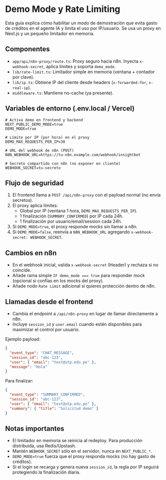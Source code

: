 # Demo Mode y Rate Limiting

Esta guía explica cómo habilitar un modo de demostración que evita gasto de créditos en el agente IA y limita el uso por IP/usuario. Se usa un proxy en Next.js y un pequeño limitador en memoria.

## Componentes
- `app/api/n8n-proxy/route.ts`: Proxy seguro hacia n8n. Inyecta `x-webhook-secret`, aplica límites y soporta `demo_mode`.
- `lib/rate-limit.ts`: Limitador simple en memoria (ventana + contador por clave).
- `lib/ip.ts`: Obtiene IP del cliente desde headers (`x-forwarded-for`, `x-real-ip`).
- `middleware.ts`: Mantiene no-cache (ya presente).

## Variables de entorno (.env.local / Vercel)
```
# Activa demo en frontend y backend
NEXT_PUBLIC_DEMO_MODE=true
DEMO_MODE=true

# Límite por IP (por hora) en el proxy
DEMO_MAX_REQUESTS_PER_IP=30

# URL del webhook de n8n (POST)
N8N_WEBHOOK_URL=https://tu-n8n.example.com/webhook/insightbot

# Secreto compartido con n8n (no exponer en cliente)
WEBHOOK_SECRET=tu-secreto
```

## Flujo de seguridad
1. El frontend llama a `POST /api/n8n-proxy` con el payload normal (no envía secretos).
2. El proxy aplica límites:
   - Global por IP (ventana 1 hora, `DEMO_MAX_REQUESTS_PER_IP`).
   - 1 finalización (`SUMMARY_CONFIRMED`) por IP cada 24h.
   - 1 finalización por usuario/email/session cada 24h.
3. Si `DEMO_MODE=true`, el proxy responde mocks sin llamar a n8n.
4. Si `DEMO_MODE=false`, reenvía a `N8N_WEBHOOK_URL` agregando `x-webhook-secret: WEBHOOK_SECRET`.

## Cambios en n8n
- En el webhook inicial, valida `x-webhook-secret` (Header) y rechaza si no coincide.
- Añade rama simple `IF demo_mode === true` para responder mock (opcional si confías en los mocks del proxy).
- Añade nodo `Rate Limit` adicional si quieres protección dentro de n8n.

## Llamadas desde el frontend
- Cambia el endpoint a `/api/n8n-proxy` en lugar de llamar directamente a n8n.
- Incluye `session_id` y `user.email` cuando estén disponibles para maximizar el control por usuario.

Ejemplo payload:
```json
{
  "event_type": "CHAT_MESSAGE",
  "session_id": "abc-123",
  "user": { "email": "test@utp.edu.pe" },
  "message": "Hola"
}
```

Para finalizar:
```json
{
  "event_type": "SUMMARY_CONFIRMED",
  "session_id": "abc-123",
  "user": { "email": "test@utp.edu.pe" },
  "summary": { "title": "Solicitud demo" }
}
```

## Notas importantes
- El limitador en memoria se reinicia al redeploy. Para producción distribuida, usa Redis/Upstash.
- Mantén `WEBHOOK_SECRET` sólo en el servidor; nunca en `NEXT_PUBLIC_*`.
- `DEMO_MODE=true` fuerza que el proxy responda mocks (no hay gasto de créditos).
- Si el login se recarga y genera nueva `session_id`, la regla por IP seguirá protegiendo la finalización diaria.
